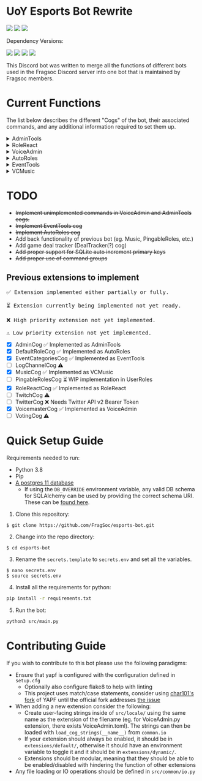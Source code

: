 # UoY Esports Bot Rewrite

<div align=left>
    <a href="https://travis-ci.com/FragSoc/esports-bot"><img src="https://img.shields.io/travis/com/fragsoc/esports-bot?style=flat-square" /></a>
    <a href="https://hub.docker.com/r/fragsoc/esports-bot"><img src="https://img.shields.io/docker/pulls/fragsoc/esports-bot?style=flat-square" /></a>
    <a href="https://github.com/FragSoc/esports-bot"><img src="https://img.shields.io/github/license/fragsoc/esports-bot?style=flat-square" /></a>
</div>

Dependency Versions:

<div align=left>
    <img src="https://img.shields.io/badge/min%20python%20version-3.9.0-green?style=flat-square" />
    <img src="https://img.shields.io/badge/min%20postgres%20version-11-lightgrey?style=flat-square" />
    <img src="https://img.shields.io/badge/min%20docker%20version-20.0.0-blue?style=flat-square" />
    <img src="https://img.shields.io/badge/min%20docker--compose%20version-1.25.0-blue?style=flat-square" />
</div>

This Discord bot was written to merge all the functions of different bots used in the Fragsoc Discord server into one bot that is maintained by Fragsoc members.

# Current Functions

The list below describes the different "Cogs" of the bot, their associated commands, and any additional information required to set them up.

<details>
<summary>AdminTools</summary>

## AdminTools

AdminTools cog is used to manage basic Administrator/Moderation tools.
All commands in this cog require the user to have the administrator permission in a given guild/server.

### Current Commands:

#### /admin member-count

- Get the current member count of the server.

#### /admin clear-messages [optional: message-count]

- Delete a specific number of messages in the given channel.
  Defaults to 5 messages, with a maximum of 100 messages.

#### /admin get-version

- Get the current version of the Bot.

</details>

<details>
<summary>RoleReact</summary>

## RoleReact

RoleReact cog is used to allow users to self-assign roles from a defined list of roles set by admins.
All commands in this cog require the user to have the administrator permissions in a given guild/server.

### Current Commands:

#### /reactroles create [optional: color]

- Creates a new menu to add roles to.

#### /reactroles delete \<menu ID\>

- Deletes a given menu and it's message.

#### /reactroles add-role \<menu ID\> \<role\> [optional: emoji] [optional: description]

- Add a role to a given menu. Optionally give the role an emoji and/or description.

#### /reactroles remove-role \<menu ID\> \<role\>

- Remove a role from a given menu.

</details>

<details>
<summary>VoiceAdmin</summary>

## VoiceAdmin

### Environment Variable: `ENABLE_VOICEADMIN`

VoiceAdmin cog is used to dynamically create and manage Voice Channels, by assigning specific channels to act as parent channels.
When users join parent Voice Channels, a new chil Voice Channel is created, and the user moved to it.
The user has control over the child Voice Channel name, and can limit how many/who can join.

### Current Commands:

#### /voice-admin set-parent \<voice-channel\>

- Set a Voice Channel to be a parent Voice Channel.

#### /voice-admin remove-parent \<voice-channel\>

- Remove a Voice Channel from being a parent Voice Channel.

#### /voice get-parents

- Get the list of current parent Voice Channels.

#### /voice rename \<new-name\>

- Rename your current Voice Channel

#### /voice lock

- Only allow current members to (re)join your Voice Channel.

#### /voice unlock

- Allow anyone to join your Voice Channel again.

#### /voice limit

- Set the member count limit of your Voice Channel.

#### /voice remove-limit

- Remove the member count limit of your Voice Channel.

</details>

<details>
<summary>AutoRoles</summary>

## AutoRoles

### Environment Variable: `ENABLE_AUTOROLES`

#### /autoroles set-list \<One or many roles mentioned\>

- Sets the roles to be given to new users when they join the guild/server.
  - If one or more the of the roles are valid, any roles previously configured will be removed.

#### /autoroles add-role \<role\>

- Adds a role to the list of roles without overriding the currently configured roles.

#### /autoroles remove-role \<role\>

- Removes a role from the list of currently configured roles.

#### /autoroles get-list

- Gets the list of currently configured AutoRoles.

#### /autoroles clear-list

- Clears all roles from the list of configured AutoRoles.

</details>

<details>
<summary>EventTools</summary>

## EventTools

### Environment Variable: `ENABLE_EVENTTOOLS`

#### /events create-event \<name\> \<physical location\> \<start time\> \<end time\> \<timezone\> \<common member role\> \<role color\>

- Creates a new event.

#### /events open-event \<event name or ID\>

- Opens the given event. This will show the sign-in menu to members.

#### /events close-event \<event name or ID\> [optional: keep-event?] [optional: clear-messages?]

- Ends the given event. This will hide all the channels from members.
- If keep-event is set to True, the event will be archived, otherwise it's channels and roles will be deleted.
- If clear-messages is set to True, when the event is archived, messages in all channels will be deleted.

#### /events reschedule-event \<physical location\> \<start time\> \<end time\> \<timezone\>

- If an event has been archived, it can be reused and rescheduled for a new date using this command.

#### /events remove-event \<event name or ID\>

- Entirely deletes either an active or archived event.
</details>

<details>
<summary>VCMusic</summary>

## VCMusic

### Environment Variable: `ENABLE_VCMUSIC`

In order to function, a google API key with access to YouTube Data API v3 must be set to the `GOOGLE_API` environment variable.

### To create your Google API credentials:

1. Go to the [Google Cloud API]("https://console.cloud.google.com/apis/") site.
1. Create a new project and name it whatever you want.
1. In the [dashboard](https://console.cloud.google.com/apis/dashboard), click the `Enable APIs and Services` and search for `YouTube Data API v3`.
1. Click `Enable` to enable the use of the YouTube API.
1. Keep going back until at your [dashboard](https://console.cloud.google.com/apis/dashboard), and go to the [credentials](https://console.cloud.google.com/apis/credentials) section on the left.
1. Click on `Create Credentials` and then `API key`.
1. Copy the key given. For security, it is recommended that you "restrict key" and only enable `YouTube Data API v3`.

#### /music set-channel \<channel\> [optional: color] [optional: clear-channel] [optional: read-only]

- Sets the channel to define as the music channel.

#### /music play

- Resumes or starts playback.

#### /music pause

- Pauses playback.

#### /music skip-song

- Skips the current song. Stops playback if the last song in the queue.

#### /music shuffle-queue

- Shuffles the current queue.

#### /music add-music

- Opens the dialogue to add one or many songs to the queue.

#### /music view-queue

- Shows the current queue.

#### /music stop

- Stop the current playback.

#### /music volume \<volume\>

- Sets the volume percentage between 0-100

</details>

# TODO

- ~~Implement unimplemented commands in VoiceAdmin and AdminTools cogs.~~
- ~~Implement EventTools cog~~
- ~~Implement AutoRoles cog~~
- Add back functionality of previous bot (eg. Music, PingableRoles, etc.)
- Add game deal tracker (DealTracker(?) cog)
- ~~Add proper support for SQLite auto increment primary keys~~
- ~~Add proper use of command groups~~

## Previous extensions to implement

<pre>
✅ Extension implemented either partially or fully.

⏳ Extension currently being implemented not yet ready.

❌ High priority extension not yet implemented.

⚠️ Low priority extension not yet implemented.
</pre>

- [x] AdminCog ✅ Implemented as AdminTools
- [x] DefaultRoleCog ✅ Implemented as AutoRoles
- [x] EventCategoriesCog ✅ Implemented as EventTools
- [ ] LogChannelCog ⚠️
- [x] MusicCog ✅ Implemented as VCMusic
- [ ] PingableRolesCog ⏳ WIP implementation in UserRoles
- [x] RoleReactCog ✅ Implemented as RoleReact
- [ ] TwitchCog ⚠️
- [ ] TwitterCog ❌ Needs Twitter API v2 Bearer Token
- [x] VoicemasterCog ✅ Implemented as VoiceAdmin
- [ ] VotingCog ⚠️

# Quick Setup Guide

Requirements needed to run:

- Python 3.8
- Pip
- [A postgres 11 database](https://www.postgresql.org/docs/current/admin.html)
  - If using the `DB_OVERRIDE` environment variable, any valid DB schema for SQLAlchemy can be used by providing the correct schema URI. These can be [found here](https://docs.sqlalchemy.org/en/14/dialects/).

1. Clone this repository:

```console
$ git clone https://github.com/FragSoc/esports-bot.git
```

2. Change into the repo directory:

```console
$ cd esports-bot
```

3. Rename the `secrets.template` to `secrets.env` and set all the variables.

```console
$ nano secrets.env
$ source secrets.env
```

4. Install all the requirements for python:

```bash
pip install -r requirements.txt
```

5. Run the bot:

```bash
python3 src/main.py
```

# Contributing Guide

If you wish to contribute to this bot please use the following paradigms:

- Ensure that yapf is configured with the configuration defined in `setup.cfg`
  - Optionally also configure flake8 to help with linting
  - This project uses match/case statements, consider using [char101's fork](https://github.com/char101/yapf/releases/tag/v0.31.0) of YAPF until the official fork addresses [the issue](https://github.com/google/yapf/issues/983)
- When adding a new extension consider the following:
  - Create user-facing strings inside of `src/locale/` using the same name as the extension of the filename (eg. for VoiceAdmin.py extension, there exists VoiceAdmin.toml). The strings can then be loaded with `load_cog_strings(__name__)` from `common.io`
  - If your extension should always be enabled, it should be in `extensions/default/`, otherwise it should have an environment variable to toggle it and it should be in `extensions/dynamic/`.
  - Extensions should be modular, meaning that they should be able to be enabled/disabled with hindering the function of other extensions
- Any file loading or IO operations should be defined in `src/common/io.py`
